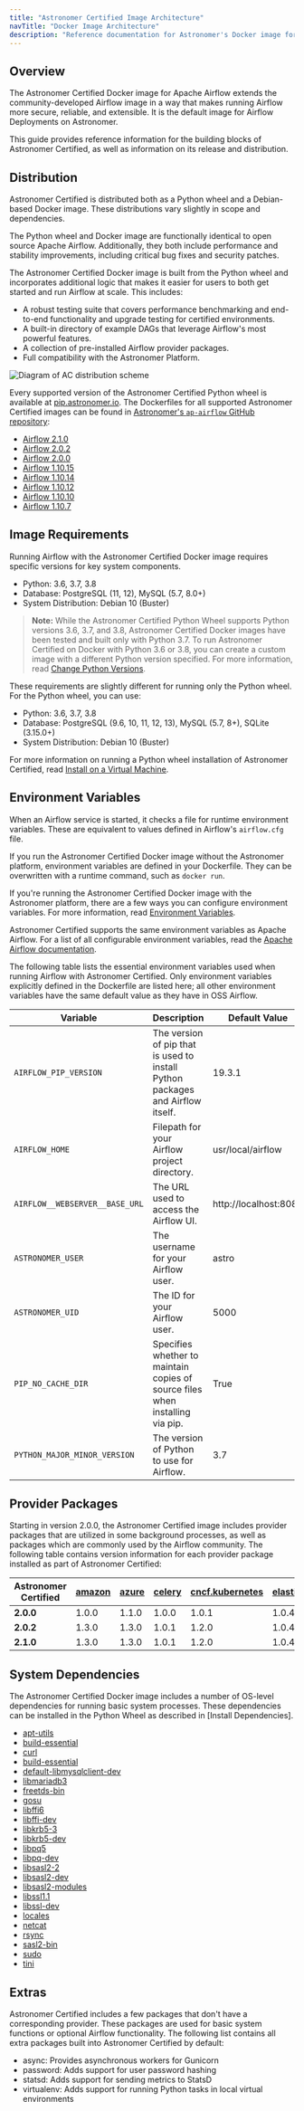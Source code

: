 ```yaml
---
title: "Astronomer Certified Image Architecture"
navTitle: "Docker Image Architecture"
description: "Reference documentation for Astronomer's Docker image for Apache Airflow."
---
```


## Overview

The Astronomer Certified Docker image for Apache Airflow extends the community-developed Airflow image in a way that makes running Airflow more secure, reliable, and extensible. It is the default image for Airflow Deployments on Astronomer.

This guide provides reference information for the building blocks of Astronomer Certified, as well as information on its release and distribution.

## Distribution

Astronomer Certified is distributed both as a Python wheel and a Debian-based Docker image. These distributions vary slightly in scope and dependencies.

The Python wheel and Docker image are functionally identical to open source Apache Airflow. Additionally, they both include performance and stability improvements, including critical bug fixes and security patches.

The Astronomer Certified Docker image is built from the Python wheel and incorporates additional logic that makes it easier for users to both get started and run Airflow at scale. This includes:

- A robust testing suite that covers performance benchmarking and end-to-end functionality and upgrade testing for certified environments.
- A built-in directory of example DAGs that leverage Airflow's most powerful features.
- A collection of pre-installed Airflow provider packages.
- Full compatibility with the Astronomer Platform.

![Diagram of AC distribution scheme](https://assets2.astronomer.io/main/docs/diagrams/ac-diagram.png)

Every supported version of the Astronomer Certified Python wheel is available at [pip.astronomer.io](https://pip.astronomer.io/simple/astronomer-certified/). The Dockerfiles for all supported Astronomer Certified images can be found in [Astronomer's `ap-airflow` GitHub repository](https://github.com/astronomer/ap-airflow):

- [Airflow 2.1.0](https://github.com/astronomer/ap-airflow/blob/master/2.1.0/buster/Dockerfile)
- [Airflow 2.0.2](https://github.com/astronomer/ap-airflow/blob/master/2.0.2/buster/Dockerfile)
- [Airflow 2.0.0](https://github.com/astronomer/ap-airflow/blob/master/2.0.0/buster/Dockerfile)
- [Airflow 1.10.15](https://github.com/astronomer/ap-airflow/blob/master/1.10.15/buster/Dockerfile)
- [Airflow 1.10.14](https://github.com/astronomer/ap-airflow/blob/master/1.10.14/buster/Dockerfile)
- [Airflow 1.10.12](https://github.com/astronomer/ap-airflow/blob/master/1.10.12/buster/Dockerfile)
- [Airflow 1.10.10](https://github.com/astronomer/ap-airflow/blob/master/1.10.10/buster/Dockerfile)
- [Airflow 1.10.7](https://github.com/astronomer/ap-airflow/blob/master/1.10.7/buster/Dockerfile)

## Image Requirements

Running Airflow with the Astronomer Certified Docker image requires specific versions for key system components.  

- Python: 3.6, 3.7, 3.8
- Database: PostgreSQL (11, 12), MySQL (5.7, 8.0+)
- System Distribution: Debian 10 (Buster)

> **Note:** While the Astronomer Certified Python Wheel supports Python versions 3.6, 3.7, and 3.8, Astronomer Certified Docker images have been tested and built only with Python 3.7. To run Astronomer Certified on Docker with Python 3.6 or 3.8, you can create a custom image with a different Python version specified. For more information, read [Change Python Versions](https://www.astronomer.io/docs/cloud/stable/develop/customize-image#build-with-a-different-python-version).

These requirements are slightly different for running only the Python wheel. For the Python wheel, you can use:

- Python: 3.6, 3.7, 3.8
- Database: PostgreSQL (9.6, 10, 11, 12, 13), MySQL (5.7, 8+), SQLite (3.15.0+)
- System Distribution: Debian 10 (Buster)

 For more information on running a Python wheel installation of Astronomer Certified, read [Install on a Virtual Machine](/docs/enterprise/stable/astronomer-certified/single-node-installation).

## Environment Variables

When an Airflow service is started, it checks a file for runtime environment variables. These are equivalent to values defined in Airflow's `airflow.cfg` file.

If you run the Astronomer Certified Docker image without the Astronomer platform, environment variables are defined in your Dockerfile. They can be overwritten with a runtime command, such as `docker run`.

If you're running the Astronomer Certified Docker image with the Astronomer platform, there are a few ways you can configure environment variables. For more information, read [Environment Variables](docs/enterprise/stable/deploy/environment-variables).

Astronomer Certified supports the same environment variables as Apache Airflow. For a list of all configurable environment variables, read the [Apache Airflow documentation](https://airflow.apache.org/docs/apache-airflow/stable/configurations-ref.html).

The following table lists the essential environment variables used when running Airflow with Astronomer Certified. Only environment variables explicitly defined in the Dockerfile are listed here; all other environment variables have the same default value as they have in OSS Airflow.

| Variable                                        | Description                                                                   | Default Value                                     |
| ----------------------------------------------- | ----------------------------------------------------------------------------- | ------------------------------------------------- |
| `AIRFLOW_PIP_VERSION`                             | The version of pip that is used to install Python packages and Airflow itself.            | 19.3.1                                            |
| `AIRFLOW_HOME`                                    | Filepath for your Airflow project directory.                                  | usr/local/airflow                                 |
| `AIRFLOW__WEBSERVER__BASE_URL`                    | The URL used to access the Airflow UI.                                        | http://localhost:8080                             |
| `ASTRONOMER_USER`                                 | The username for your Airflow user.                                           | astro                                             |
| `ASTRONOMER_UID `                                 | The ID for your Airflow user.                                                 | 5000                                              |
| `PIP_NO_CACHE_DIR`                                | Specifies whether to maintain copies of source files when installing via pip. | True                                              |
| `PYTHON_MAJOR_MINOR_VERSION`                      | The version of Python to use for Airflow.                                     | 3.7                                               |

## Provider Packages

Starting in version 2.0.0, the Astronomer Certified image includes provider packages that are utilized in some background processes, as well as packages which are commonly used by the Airflow community. The following table contains version information for each provider package installed as part of Astronomer Certified:

| Astronomer Certified | [amazon](https://airflow.apache.org/docs/apache-airflow-providers-amazon/stable/index.html) |[azure](https://airflow.apache.org/docs/apache-airflow-providers-microsoft-azure/stable/index.html) | [celery](https://airflow.apache.org/docs/apache-airflow-providers-celery/stable/index.html) | [cncf.kubernetes](https://airflow.apache.org/docs/apache-airflow-providers-cncf-kubernetes/stable/index.html) | [elasticsearch](https://airflow.apache.org/docs/apache-airflow-providers-elasticsearch/stable/index.html) | [ftp](https://airflow.apache.org/docs/apache-airflow-providers-ftp/stable/index.html) | [google](https://airflow.apache.org/docs/apache-airflow-providers-google/stable/index.html) |   [http](https://airflow.apache.org/docs/apache-airflow-providers-http/stable/index.html) |[imap](https://airflow.apache.org/docs/apache-airflow-providers-imap/stable/index.html) | [mysql](https://airflow.apache.org/docs/apache-airflow-providers-microsoft-mssql/stable/index.html) | [postgres](https://airflow.apache.org/docs/apache-airflow-providers-postgres/stable/index.html) | [redis](https://airflow.apache.org/docs/apache-airflow-providers-redis/stable/index.html) | [slack](https://airflow.apache.org/docs/apache-airflow-providers-slack/stable/index.html) | [sqlite](https://airflow.apache.org/docs/apache-airflow-providers-sqlite/stable/index.html) | [ssh](https://airflow.apache.org/docs/apache-airflow-providers-ssh/stable/index.html) |
| -------------------- | ------------------------------------------------------------------------------------------- | ------------------------------------------------------------------------------------------- | ------------------------------------------------------------------------------------------------------------- | ------------------------------------------------------------------------------------------- | ------------------------------------------------------------------------------------------------------------------------|------------------------------------------------------------ | ------------------------------------------------------------------------------------------- | ------------------------------------------------------------------------- | ------------------------------------------------------------------------------------------------- | ----------------------------------------------------------------------------------------------------------------------------------------------------------------------------- | ------------------------------------------------------------------------------------------------------------------------------------------------------------------ | ----------------------------------------------------------------------------------------------- | --------------------------------------------------------------------------------------- | ----------------------------------------------------------------------------------------- | ------------------------------------------------------------------------------------- |
|**2.0.0**|1.0.0|1.1.0|1.0.0|1.0.1|1.0.4|1.0.0|1.0.0|1.0.0|1.0.0|1.0.0|1.0.0|1.0.0|1.0.0|1.0.0|1.0.0|
|**2.0.2**|1.3.0|1.3.0|1.0.1|1.2.0|1.0.4|1.0.1|2.2.0|1.1.1|1.0.1|1.1.0|1.0.1|1.0.1|3.0.0|1.0.2|1.3.0|
|**2.1.0**|1.3.0|1.3.0|1.0.1|1.2.0|1.0.4|1.0.1|2.2.0|1.1.1|1.0.1|1.1.0|1.0.1|1.0.1|3.0.0|1.0.2|1.3.0|

## System Dependencies

The Astronomer Certified Docker image includes a number of OS-level dependencies for running basic system processes. These dependencies can be installed in the Python Wheel as described in [Install Dependencies].

- [apt-utils](https://packages.debian.org/buster/apt-utils)
- [build-essential](https://packages.debian.org/buster/build-essential)
- [curl](https://packages.debian.org/buster/curl)
- [build-essential](https://packages.debian.org/buster/build-essential)
- [default-libmysqlclient-dev](https://packages.debian.org/buster/default-libmysqlclient-dev)
- [libmariadb3](https://packages.debian.org/buster/libmariadb3)
- [freetds-bin](https://packages.debian.org/buster/freetds-bin)
- [gosu](https://packages.debian.org/buster/gosu)
- [libffi6](https://packages.debian.org/buster/libffi6)
- [libffi-dev](https://packages.debian.org/buster/libffi-dev)
- [libkrb5-3](https://packages.debian.org/buster/libkrb5-3)
- [libkrb5-dev](https://packages.debian.org/buster/libkrb5-dev)
- [libpq5](https://packages.debian.org/buster/libpq5)
- [libpq-dev](https://packages.debian.org/buster/libpq-dev)
- [libsasl2-2](https://packages.debian.org/buster/libsasl2-2)
- [libsasl2-dev](https://packages.debian.org/buster/libsasl2-dev)
- [libsasl2-modules](https://packages.debian.org/buster/libsasl2-modules)
- [libssl1.1](https://packages.debian.org/buster/libssl1.1)
- [libssl-dev](https://packages.debian.org/buster/libssl-dev)
- [locales](https://packages.debian.org/buster/locales)
- [netcat](https://packages.debian.org/buster/netcat)
- [rsync](https://packages.debian.org/buster/rsync)
- [sasl2-bin](https://packages.debian.org/buster/sasl2-bin)
- [sudo](https://packages.debian.org/buster/sudo)
- [tini](https://packages.debian.org/buster/tini)

## Extras

Astronomer Certified includes a few packages that don't have a corresponding provider. These packages are used for basic system functions or optional Airflow functionality. The following list contains all extra packages built into Astronomer Certified by default:

- async: Provides asynchronous workers for Gunicorn
- password: Adds support for user password hashing
- statsd: Adds support for sending metrics to StatsD
- virtualenv: Adds support for running Python tasks in local virtual environments
